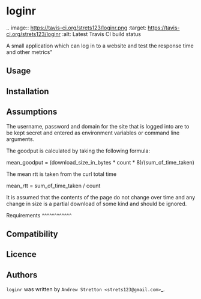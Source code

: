 loginr
======

.. image:: https://tavis-ci.org/strets123/loginr.png
   :target: https://tavis-ci.org/strets123/loginr
   :alt: Latest Travis CI build status

A small application which can log in to a website and test the response time and other metrics"

Usage
-----

Installation
------------

Assumptions
-----------

The username, password and domain for the site that is logged into are to be kept secret and entered as environment variables or command line arguments.

The goodput is calculated by taking the following formula:

mean_goodput = (download_size_in_bytes * count * 8)/(sum_of_time_taken)

The mean rtt is taken from the curl total time

mean_rtt = sum_of_time_taken / count

It is assumed  that the contents of  the page do not change over time and any change in size is a partial download of some kind and should be ignored.





Requirements
^^^^^^^^^^^^

Compatibility
-------------

Licence
-------

Authors
-------

`loginr` was written by `Andrew Stretton <strets123@gmail.com>`_.
